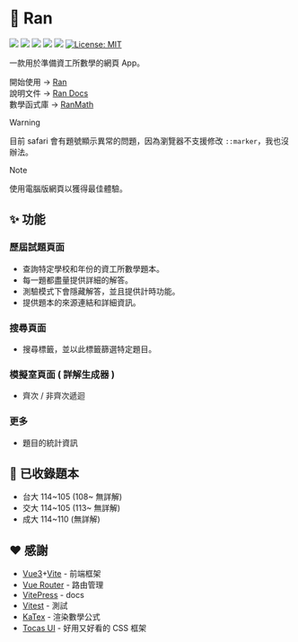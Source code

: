 # 🦊 Ran
![](https://img.shields.io/badge/Ran-v0.5-55f?style=flat)
![](https://img.shields.io/badge/RanMath.js-v2.0.2-55f?style=flat)
[![](https://img.shields.io/badge/Vue.js-345?style=flat&logo=vuedotjs&logoColor=4FC08D)](https://vuejs.org/)
[![](https://img.shields.io/npm/v/tocas.svg?label=TocasUI)](https://github.com/teacat/tocas)
[![](https://img.shields.io/npm/v/katex.svg?label=KaTex)](https://github.com/KaTeX/KaTeX)
[![License: MIT](https://img.shields.io/badge/License-MIT-yellow.svg)](https://opensource.org/licenses/MIT)

一款用於準備資工所數學的網頁 App。

開始使用 → [Ran](https://runnywolf.github.io/ran/#/)<br>
說明文件 → [Ran Docs](https://runnywolf.github.io/ran/docs/intro/exam-page)<br>
數學函式庫 → [RanMath](https://github.com/runnywolf/ran/blob/main/src/libs/ran-math.js)

> [!WARNING]
> 目前 safari 會有題號顯示異常的問題，因為瀏覽器不支援修改 `::marker`，我也沒辦法。

> [!NOTE]
> 使用電腦版網頁以獲得最佳體驗。

## ✨ 功能
### 歷屆試題頁面
- 查詢特定學校和年份的資工所數學題本。
- 每一題都盡量提供詳細的解答。
- 測驗模式下會隱藏解答，並且提供計時功能。
- 提供題本的來源連結和詳細資訊。

### 搜尋頁面
- 搜尋標籤，並以此標籤篩選特定題目。

### 模擬室頁面 ( 詳解生成器 )
- 齊次 / 非齊次遞迴

### 更多
- 題目的統計資訊

## 📄 已收錄題本
- 台大 114~105 (108\~ 無詳解)
- 交大 114~105 (113\~ 無詳解)
- 成大 114~110 (無詳解)

## ❤️ 感謝
- [Vue3](https://vuejs.org/)+[Vite](https://vite.dev/) - 前端框架
- [Vue Router](https://router.vuejs.org/) - 路由管理
- [VitePress](https://vitepress.dev/) - docs
- [Vitest](https://vitest.dev/) - 測試
- [KaTex](https://katex.org/) - 渲染數學公式
- [Tocas UI](https://tocas-ui.com/5.0/zh-tw/index.html) - 好用又好看的 CSS 框架
